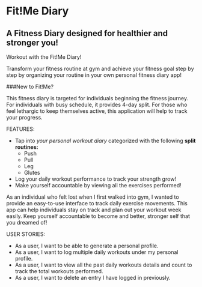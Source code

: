 # Fit!Me Diary

## A Fitness Diary designed for healthier and stronger you!

Workout with the Fit!Me Diary!

Transform your fitness routine at gym and achieve your fitness goal step by step by organizing your routine 
in your own personal fitness diary app!

###New to Fit!Me? 

This fitness diary is targeted for individuals beginning the fitness journey. For individuals with busy schedule, 
it provides 4-day split. For those who feel lethargic to keep themselves active, this application will help to track
your progress. 


FEATURES:

- Tap into *your personal workout diary* categorized with the following **split routines:**
    - Push
    - Pull
    - Leg
    - Glutes
- Log your daily workout performance to track your strength grow!
- Make yourself accountable by viewing all the exercises performed!

As an individual who felt lost when I first walked into gym, I wanted to provide an easy-to-use interface to 
track daily exercise movements. This app can help individuals stay on track and plan out your workout week easily. 
Keep yourself accountable to become and better, stronger self that you dreamed of! 

USER STORIES:

- As a user, I want to be able to generate a personal profile.
- As a user, I want to log multiple daily workouts under my personal profile.
- As a user, I want to view all the past daily workouts details and count to track the total workouts performed.
- As a user, I want to delete an entry I have logged in previously.

